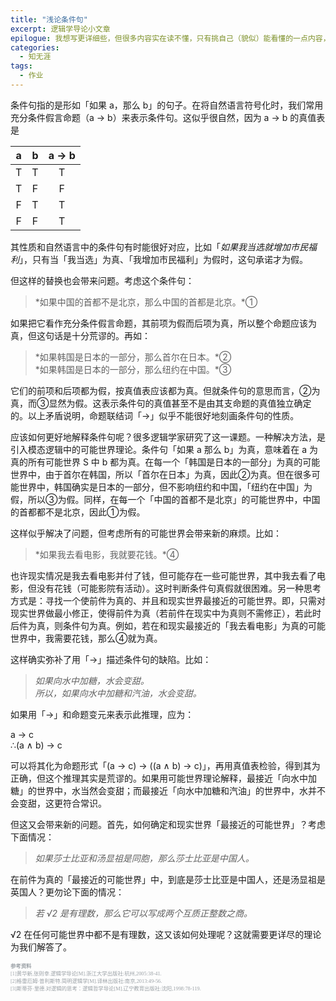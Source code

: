 ```yaml
---
title: "浅论条件句"
excerpt: 逻辑学导论小文章
epilogue: 我想写更详细些，但很多内容实在读不懂，只有挑自己（貌似）能看懂的一点内容，加上自己粗浅的理解（可能有误）写出来……
categories:
  - 知无涯
tags:
  - 作业
---
```



条件句指的是形如「如果 a，那么 b」的句子。在将自然语言符号化时，我们常用充分条件假言命题（a → b）来表示条件句。这似乎很自然，因为 a → b 的真值表是

| a | b | a → b |
|:---:|:---:|:---:|
| T | T | T |
| T | F | F |
| F | T | T |
| F | F | T |

其性质和自然语言中的条件句有时能很好对应，比如「*如果我当选就增加市民福利*」，只有当「我当选」为真、「我增加市民福利」为假时，这句承诺才为假。

但这样的替换也会带来问题。考虑这个条件句：

> *如果中国的首都不是北京，那么中国的首都是北京。*①

如果把它看作充分条件假言命题，其前项为假而后项为真，所以整个命题应该为真，但这句话是十分荒谬的。再如：

> *如果韩国是日本的一部分，那么首尔在日本。*②<br /> *如果韩国是日本的一部分，那么纽约在中国。*③

它们的前项和后项都为假，按真值表应该都为真。但就条件句的意思而言，②为真，而③显然为假。这表示条件句的真值甚至不是由其支命题的真值独立确定的。以上矛盾说明，命题联结词「→」似乎不能很好地刻画条件句的性质。

应该如何更好地解释条件句呢？很多逻辑学家研究了这一课题。一种解决方法，是引入模态逻辑中的可能世界理论。条件句「如果 a 那么 b」为真，意味着在 a 为真的所有可能世界 S 中 b 都为真。在每一个「韩国是日本的一部分」为真的可能世界中，由于首尔在韩国，所以「首尔在日本」为真，因此②为真。但在很多可能世界中，韩国确实是日本的一部分，但不影响纽约和中国，「纽约在中国」为假，所以③为假。同样，在每一个「中国的首都不是北京」的可能世界中，中国的首都都不是北京，因此①为假。

这样似乎解决了问题，但考虑所有的可能世界会带来新的麻烦。比如：

> *如果我去看电影，我就要花钱。*④

也许现实情况是我去看电影并付了钱，但可能存在一些可能世界，其中我去看了电影，但没有花钱（可能影院有活动）。这时判断条件句真假就很困难。另一种思考方式是：寻找一个使前件为真的、并且和现实世界最接近的可能世界。即，只需对现实世界做最小修正，使得前件为真（若前件在现实中为真则不需修正），若此时后件为真，则条件句为真。例如，若在和现实最接近的「我去看电影」为真的可能世界中，我需要花钱，那么④就为真。

这样确实弥补了用「→」描述条件句的缺陷。比如：

> *如果向水中加糖，水会变甜。*<br /> *所以，如果向水中加糖和汽油，水会变甜。*

如果用「→」和命题变元来表示此推理，应为：

a → c<br />∴(a ∧ b) → c

可以将其化为命题形式「(a → c) → ((a ∧ b) → c)」，再用真值表检验，得到其为正确，但这个推理其实是荒谬的。如果用可能世界理论解释，最接近「向水中加糖」的世界中，水当然会变甜；而最接近「向水中加糖和汽油」的世界中，水并不会变甜，这更符合常识。

但这又会带来新的问题。首先，如何确定和现实世界「最接近的可能世界」？考虑下面情况：

> *如果莎士比亚和汤显祖是同胞，那么莎士比亚是中国人。*

在前件为真的「最接近的可能世界」中，到底是莎士比亚是中国人，还是汤显祖是英国人？更勿论下面的情况：

> *若 √2 是有理数，那么它可以写成两个互质正整数之商。*

√2 在任何可能世界中都不是有理数，这又该如何处理呢？这就需要更详尽的理论为我们解答了。


<p style="font-size: .6em; color:#9ba1a6; font-family: serif; word-break: break-all"><b>参考资料</b><br />
[1]黄华新,张则幸.逻辑学导论[M].浙江大学出版社:杭州,2005:38-41.<br />
[2]格雷厄姆·普利斯特.简明逻辑学[M].译林出版社:南京,2013:49-56.<br />
[3]斯蒂芬·里德.对逻辑的思考：逻辑哲学导论[M].辽宁教育出版社:沈阳,1998:78-119.</p>
